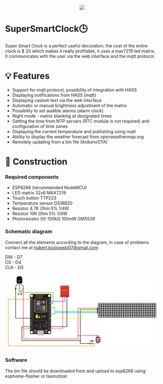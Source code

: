<p align="center">
    <img src="/img/logo.png">
</p>

# SuperSmartClock🕒

Super Smart Clock is a perfect useful decoration, the cost of the entire clock is $ 20 which makes it really profitable, it uses a max7219 led matrix. It communicates with the user via the web interface and the mqtt protocol.

# 💡 Features 
- Support for mqtt protocol, possibility of integration with HASS
- Displaying notifications from HASS (mqtt)
- Displaying castom text via the web interface
- Automatic or manual brightness adjustment of the matrix
- Possibility to set audible alarms (alarm clock)
- Night mode - matrix blanking at designated times
- Getting the time from NTP servers (RTC module is not required) and configuration of time zones
- Displaying the current temperature and publishing using mqtt
- Ability to display the weather forecast from openweathermap.org
- Remotely updating from a bin file (ArduinoOTA)

# 🦺 Construction

### Required components

- ESP8266 (recommended NodeMCU)
- LED matrix 32x8 MAX7219
- Touch button TTP223
- Temperature sensor DS18B20
- Resistor 4.7K Ohm 5% 1/4W
- Resistor 10K Ohm 5% 1/4W
- Photoresistor 50-100kΩ 100mW GM5539

### Schematic diagram

Connect all the elements according to the diagram, in case of problems contact me at hubert.kozlowski07@gmail.com

DIN - D7 </br>
CS - D4 </br>
CLK - D5 </br>

<p align="center">
    <img src="/img/schemat.png">
</p>

### Software

The bin file should be downloaded from <link> and upload to esp8266 using esphome-flasher or tasmotizer
